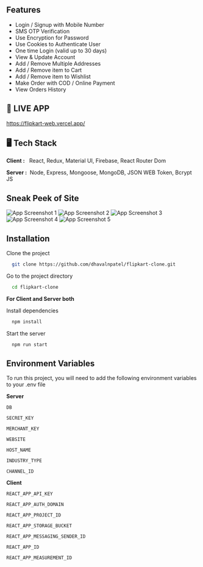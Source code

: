## Features

- Login / Signup with Mobile Number
- SMS OTP Verification
- Use Encryption for Password
- Use Cookies to Authenticate User
- One time Login (valid up to 30 days)
- View & Update Account
- Add / Remove Multiple Addresses
- Add / Remove item to Cart
- Add / Remove item to Wishlist
- Make Order with COD / Online Payment
- View Orders History

## 🚀 LIVE APP

https://flipkart-web.vercel.app/

## 🖥️ Tech Stack

**Client :** &nbsp; React, Redux, Material UI, Firebase, React Router Dom

**Server :**&nbsp; Node, Express, Mongoose, MongoDB, JSON WEB Token, Bcrypt JS

## Sneak Peek of Site

![App Screenshot 1](https://images2.imgbox.com/42/99/Gb9xX67F_o.png)
![App Screenshot 2](https://images2.imgbox.com/27/60/J10VY0bT_o.png)
![App Screenshot 3](https://images2.imgbox.com/34/fd/xP6wgFVn_o.png)
![App Screenshot 4](https://images2.imgbox.com/60/13/AjICajHg_o.png)
![App Screenshot 5](https://images2.imgbox.com/3e/91/Bg87tgUJ_o.png)

## Installation

Clone the project

```bash
  git clone https://github.com/dhavalnpatel/flipkart-clone.git
```

Go to the project directory

```bash
  cd flipkart-clone
```

**For Client and Server both**

Install dependencies

```bash
  npm install
```

Start the server

```bash
  npm run start
```

## Environment Variables

To run this project, you will need to add the following environment variables to your .env file

**Server**

`DB`

`SECRET_KEY`

`MERCHANT_KEY`

`WEBSITE`

`HOST_NAME`

`INDUSTRY_TYPE`

`CHANNEL_ID`

**Client**

`REACT_APP_API_KEY`

`REACT_APP_AUTH_DOMAIN`

`REACT_APP_PROJECT_ID`

`REACT_APP_STORAGE_BUCKET`

`REACT_APP_MESSAGING_SENDER_ID`

`REACT_APP_ID`

`REACT_APP_MEASUREMENT_ID`


